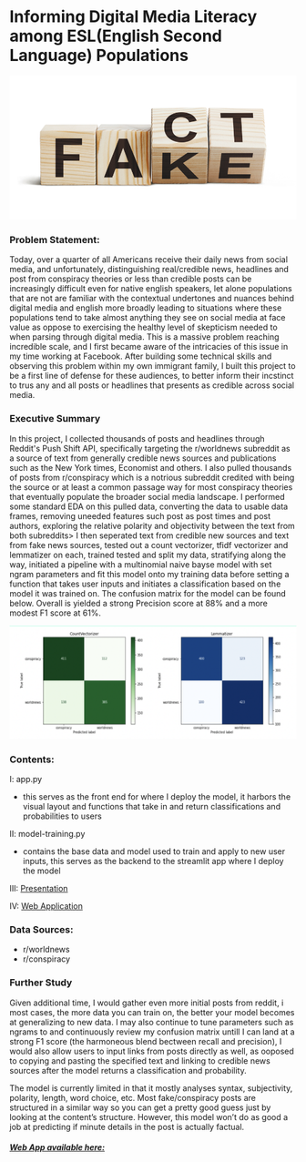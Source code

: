 # Informing Digital Media Literacy among ESL(English Second Language) Populations 

![text](https://github.com/akamdem/digital-literacy-project/blob/main/misinformation.png)

### Problem Statement:
Today, over a quarter of all Americans receive their daily news from social media, and unfortunately, distinguishing real/credible news, headlines and post from conspiracy theories or less than credible posts can be increasingly difficult even for native english speakers, let alone populations that are not are familiar with the contextual undertones and nuances behind digital media and english more broadly leading to situations where these populations tend to take almost anything they see on social media at face value as oppose to exercising the healthy level of skepticism needed to when parsing through digital media. This is a massive problem reaching incredible scale, and I first became aware of the intricacies of this issue in my time working at Facebook. After building some technical skills and observing this problem within my own immigrant family, I built this project to be a first line of defense for these audiences, to better inform their incstinct to trus any and all posts or headlines that presents as credible across social media.

### Executive Summary
In this project, I collected thousands of posts and headlines through Reddit's Push Shift API, specifically targeting the r/worldnews subreddit as a source of text from generally credible news sources and publications such as the New York times, Economist and others. I also pulled thousands of posts from r/conspiracy which is a notrious subreddit credited with being the source or at least a common passage way for most conspiracy theories that eventually populate the broader social media landscape. I performed some standard EDA on this pulled data, converting the data to usable data frames, removing uneeded features such post as post times and post authors, exploring the relative polarity and objectivity between the text from both subreddits> I then seperated text from credible new sources and text from fake news sources, tested out a count vectorizer, tfidf vectorizer and lemmatizer on each, trained tested and split my data, stratifying along the way, initiated a pipeline with a multinomial naive bayse model with set ngram parameters and fit this model onto my training data before setting a function that takes user inputs and initiates a classification based on the model it was trained on. The confusion matrix for the model can be found below. Overall is yielded a strong Precision score at 88% and a more modest F1 score at 61%.

![text](https://github.com/akamdem/digital-literacy-project/blob/main/ConfusionMatrix.png)

### Contents:
I: app.py 
- this serves as the front end for where I deploy the model, it harbors the visual layout and functions that take in and return classifications and probabilities to users

II: model-training.py 
- contains the base data and model used to train and apply to new user inputs, this serves as the backend to the streamlit app where I deploy the model

III: [Presentation](https://docs.google.com/presentation/d/1ies7K6b3VlwlCfaWNGyr70nYlU0IDkbJOGiLuh-3haM/edit?usp=sharing)

IV: [Web Application](https://share.streamlit.io/akamdem/misinfo/main/app.py)


### Data Sources:
- r/worldnews
- r/conspiracy


### Further Study
Given additional time, I would gather even more initial posts from reddit, i most cases, the more data you can train on, the better your model becomes at generalizing to new data. I may also continue to tune parameters such as ngrams to and continuously review my confusion matrix untill I can land at a strong F1 score (the harmoneous blend bectween recall and precision), I would also allow users to input links from posts directly as well, as ooposed to copying and pasting the specified text and linking to credible news sources after the model returns a classification and probability. 

The model is currently limited in that it mostly analyses syntax, subjectivity, polarity, length, word choice, etc. Most fake/conspiracy posts are structured in a similar way so you can get a pretty good guess just by looking at the content’s structure. However, this model won’t do as good a job at predicting if minute details in the post is actually factual.

##### [Web App available here:](https://share.streamlit.io/akamdem/misinfo/main/app.py)
